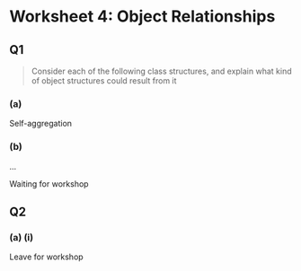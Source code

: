 # Worksheet 4: Object Relationships

## Q1

> Consider each of the following class structures, and explain what kind of object structures could result from it

### (a)

Self-aggregation

### (b)

...

Waiting for workshop

## Q2

### (a) (i)

Leave for workshop